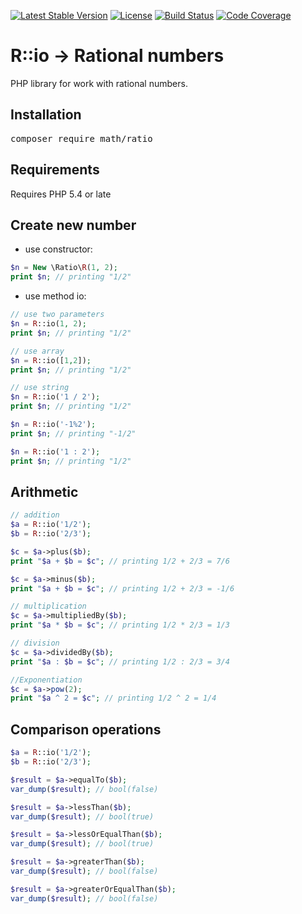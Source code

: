 [![Latest Stable Version](https://poser.pugx.org/math/ratio/v/stable)](https://packagist.org/packages/math/ratio) [![License](https://poser.pugx.org/math/ratio/license)](https://packagist.org/packages/math/ratio) [![Build Status](https://scrutinizer-ci.com/g/dakulov/ratio/badges/build.png?b=master)](https://scrutinizer-ci.com/g/dakulov/ratio/build-status/master) [![Code Coverage](https://scrutinizer-ci.com/g/dakulov/ratio/badges/coverage.png?b=master)](https://scrutinizer-ci.com/g/dakulov/ratio/?branch=master)
# R::io -> Rational numbers

PHP library for work with rational numbers.

## Installation
<pre>
composer require math/ratio
</pre>

## Requirements

Requires PHP 5.4 or late

## Create new number
- use constructor:

```php
$n = New \Ratio\R(1, 2);
print $n; // printing "1/2"
```


- use method io:

```php
// use two parameters
$n = R::io(1, 2);
print $n; // printing "1/2"

// use array
$n = R::io([1,2]);
print $n; // printing "1/2"

// use string
$n = R::io('1 / 2');
print $n; // printing "1/2"

$n = R::io('-1%2');
print $n; // printing "-1/2"

$n = R::io('1 : 2');
print $n; // printing "1/2"
```

## Arithmetic

```php
// addition
$a = R::io('1/2');
$b = R::io('2/3');

$c = $a->plus($b);
print "$a + $b = $c"; // printing 1/2 + 2/3 = 7/6

$c = $a->minus($b);
print "$a + $b = $c"; // printing 1/2 + 2/3 = -1/6

// multiplication
$c = $a->multipliedBy($b);
print "$a * $b = $c"; // printing 1/2 * 2/3 = 1/3

// division
$c = $a->dividedBy($b);
print "$a : $b = $c"; // printing 1/2 : 2/3 = 3/4

//Exponentiation
$c = $a->pow(2);
print "$a ^ 2 = $c"; // printing 1/2 ^ 2 = 1/4
```

## Comparison operations

```php
$a = R::io('1/2');
$b = R::io('2/3');

$result = $a->equalTo($b);
var_dump($result); // bool(false)

$result = $a->lessThan($b);
var_dump($result); // bool(true)

$result = $a->lessOrEqualThan($b);
var_dump($result); // bool(true)

$result = $a->greaterThan($b);
var_dump($result); // bool(false)

$result = $a->greaterOrEqualThan($b);
var_dump($result); // bool(false)
```

